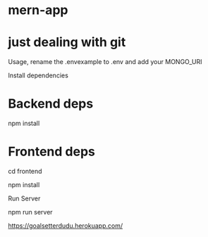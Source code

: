 # mern-app
# just dealing with git

Usage,
rename the .envexample to .env and add your MONGO_URI

Install dependencies
# Backend deps
npm install

# Frontend deps
cd frontend

npm install

Run Server

npm run server





https://goalsetterdudu.herokuapp.com/
